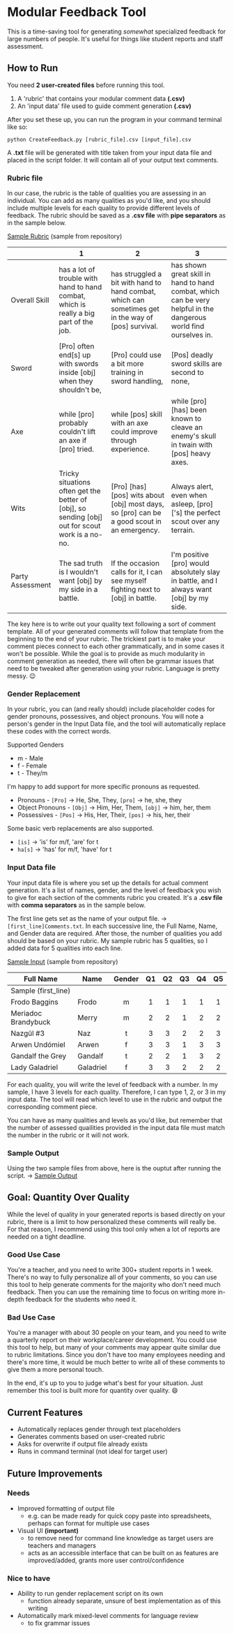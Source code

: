 # Modular Feedback Tool
This is a time-saving tool for generating _somewhat_ specialized feedback for large numbers of people. It's useful for things like student reports and staff assessment.

## How to Run
You need **2 user-created files** before running this tool.

1. A 'rubric' that contains your modular comment data **(.csv)**
2. An 'input data' file used to guide comment generation **(.csv)**

After you set these up, you can run the program in your command terminal like so:

`python CreateFeedback.py [rubric_file].csv [input_file].csv `

A **.txt** file will be generated with title taken from your input data file and placed in the script folder. It will contain all of your output text comments.

### Rubric file
In our case, the rubric is the table of qualities you are assessing in an individual. You can add as many qualities as you'd like, and you should include multiple levels for each quality to provide different levels of feedback. The rubric should be saved as a **.csv file** with **pipe separators** as in the sample below.

[Sample Rubric](Samples/SampleRubric.csv)
(sample from repository)

|                  | 1                                                                                                | 2                                                                                                   | 3                                                                                                                 |
|------------------|--------------------------------------------------------------------------------------------------|-----------------------------------------------------------------------------------------------------|-------------------------------------------------------------------------------------------------------------------|
| Overall Skill    | has a lot of trouble with hand to hand combat, which is really a big part of the job.            | has struggled a bit with hand to hand combat, which can sometimes get in the way of [pos] survival. | has shown great skill in hand to hand combat, which can be very helpful in the dangerous world find ourselves in. |
| Sword            | [Pro] often end[s] up with swords inside [obj] when they shouldn't be,                           | [Pro] could use a bit more training in sword handling,                                              | [Pos] deadly sword skills are second to none,                                                                     |
| Axe              | while [pro] probably couldn't lift an axe if [pro] tried.                                        | while [pos] skill with an axe could improve through experience.                                     | while [pro] [has] been known to cleave an enemy's skull in twain with [pos] heavy axes.                           |
| Wits             | Tricky situations often get the better of [obj], so sending [obj] out for scout work is a no-no. | [Pro] [has] [pos] wits about [obj] most days, so [pro] can be a good scout in an emergency.         | Always alert, even when asleep, [pro]['s] the perfect scout over any terrain.                                     |
| Party Assessment | The sad truth is I wouldn't want [obj] by my side in a battle.                                   | If the occasion calls for it, I can see myself fighting next to [obj] in battle.                    | I'm positive [pro] would absolutely slay in battle, and I always want [obj] by my side.                           |

The key here is to write out your quality text following a sort of comment template. All of your generated comments will follow that template from the beginning to the end of your rubric. The trickiest part is to make your comment pieces connect to each other grammatically, and in some cases it won't be possible. While the goal is to provide as much modularity in comment generation as needed, there will often be grammar issues that need to be tweaked after generation using your rubric. Language is pretty messy. :wink:

### Gender Replacement
In your rubric, you can (and really should) include placeholder codes for gender pronouns, possessives, and object pronouns. You will note a person's gender in the Input Data file, and the tool will automatically replace these codes with the correct words.

Supported Genders
- m - Male
- f - Female
- t - They/m

I'm happy to add support for more specific pronouns as requested.

- Pronouns - `[Pro]` -> He, She, They, `[pro]` -> he, she, they
- Object Pronouns - `[Obj]` -> Him, Her, Them, `[obj]` -> him, her, them
- Possessives - `[Pos]` -> His, Her, Their, `[pos]` -> his, her, their

Some basic verb replacements are also supported.

- `[is]` -> 'is' for m/f, 'are' for t
- `ha[s]` -> 'has' for m/f, 'have' for t

### Input Data file
Your input data file is where you set up the details for actual comment generation. It's a list of names, gender, and the level of feedback you wish to give for each section of the comments rubric you created. It's a **.csv file** with **comma separators** as in the sample below.

The first line gets set as the name of your output file. -> `[first_line]Comments.txt`. In each successive line, the Full Name, Name, and Gender data are required. After those, the number of qualities you add should be based on your rubric. My sample rubric has 5 qualities, so I added data for 5 qualities into each line.

[Sample Input](Samples/SampleInput.csv)
(sample from repository)

| Full Name             | Name      | Gender | Q1 | Q2 | Q3 | Q4 | Q5 |
|-----------------------|-----------|:------:|:--:|:--:|:--:|:--:|:--:|
| Sample (first_line) |           |        |    |    |    |    |    |
| Frodo Baggins         | Frodo     | m      | 1  | 1  | 1  | 1  | 1  |
| Meriadoc Brandybuck   | Merry     | m      | 2  | 2  | 1  | 2  | 2  |
| Nazgûl #3             | Naz       | t      | 3  | 3  | 2  | 2  | 3  |
| Arwen Undómiel        | Arwen     | f      | 3  | 3  | 1  | 3  | 3  |
| Gandalf the Grey      | Gandalf   | t      | 2  | 2  | 1  | 3  | 2  |
| Lady Galadriel        | Galadriel | f      | 3  | 3  | 2  | 2  | 2  |

For each quality, you will write the level of feedback with a number. In my sample, I have 3 levels for each quality. Therefore, I can type 1, 2, or 3 in my input data. The tool will read which level to use in the rubric and output the corresponding comment piece.

You can have as many qualities and levels as you'd like, but remember that the number of assessed quailities provided in the input data file must match the number in the rubric or it will not work.

### Sample Output

Using the two sample files from above, here is the ouptut after running the script. -> [Sample Output](Samples/SampleComments.txt)

## Goal: Quantity Over Quality
While the level of quality in your generated reports is based directly on your rubric, there is a limit to how personalized these comments will really be. For that reason, I recommend using this tool only when a lot of reports are needed on a tight deadline.

### Good Use Case
You're a teacher, and you need to write 300+ student reports in 1 week. There's no way to fully personalize all of your comments, so you can use this tool to help generate comments for the majority who don't need much feedback. Then you can use the remaining time to focus on writing more in-depth feedback for the students who need it.

### Bad Use Case
You're a manager with about 30 people on your team, and you need to write a quarterly report on their workplace/career development. You could use this tool to help, but many of your comments may appear quite similar due to rubric limitations. Since you don't have too many employees needing and there's more time, it would be much better to write all of these comments to give them a more personal touch.

In the end, it's up to you to judge what's best for your situation. Just remember this tool is built more for quantity over quality. :smile:

## Current Features
- Automatically replaces gender through text placeholders
- Generates comments based on user-created rubric
- Asks for overwrite if output file already exists
- Runs in command terminal (not ideal for target user)

## Future Improvements

### Needs
- Improved formatting of output file
    - e.g. can be made ready for quick copy paste into spreadsheets, perhaps can format for multiple use cases
- Visual UI **(important)**
    - to remove need for command line knowledge as target users are teachers and managers
    - acts as an accessible interface that can be built on as features are improved/added, grants more user control/confidence

### Nice to have
- Ability to run gender replacement script on its own
    - function already separate, unsure of best implementation as of this writing
- Automatically mark mixed-level comments for language review
    - to fix grammar issues
